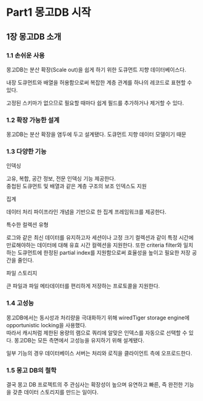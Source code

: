# Part1 몽고DB 시작

## 1장 몽고DB 소개

### 1.1 손쉬운 사용

몽고DB는 분산 확장(Scale out)을 쉽게 하기 위한 도큐먼트 지향 데이터베이스다.

내장 도큐먼트와 배열을 허용함으로써 복잡한 계층 관계를 하나의 레코드로 표현할 수 있다.

고정된 스키마가 없으므로 필요할 때마다 쉽게 필드를 추가하거나 제거할 수 있다.

### 1.2 확장 가능한 설계

몽고DB는 분산 확장을 염두에 두고 설계됐다. 도큐먼트 지향 데이터 모델이기 때문

### 1.3 다양한 기능

인덱싱

고유, 복합, 공간 정보, 전문 인덱싱 기능 제공한다.  
중첩된 도큐먼트 및 배열과 같은 계층 구조의 보조 인덱스도 지원

집계

데이터 처리 파이프라인 개념을 기반으로 한 집계 프레임워크를 제공한다.

특수한 컬렉션 유형

로그와 같은 최신 데이터를 유지하고자 세션이나 고정 크기 컬렉션과 같이 특정 시간에 만료해야하는 데이터에 대해 유효 시간 컬렉션을 지원한다. 또한 criteria filter와 일치하는 도큐먼트에 한정된 partial index를 지원함으로써 효율성을 높이고 필요한 저장 공간을 줄인다.

파일 스토리지

큰 파일과 파일 메타데이터를 편리하게 저장하는 프로토콜을 지원한다.

### 1.4 고성능

몽고DB에서는 동시성과 처리량을 극대화하기 위해 wiredTiger storage engine에 opportunistic locking을 사용했다.  
따라서 캐시처럼 제한된 용량의 램으로 쿼리에 알맞은 인덱스를 자동으로 선택할 수 있다. 몽고DB는 모든 측면에서 고성능을 유지하기 위해 설계됐다.

일부 기능의 경우 데이터베이스 서버는 처리와 로직을 클라이언트 측에 오프로드한다.

### 1.5 몽고 DB의 철학

결국 몽고 DB 프로젝트의 주 관심사는 확장성이 높으며 유연하고 빠른, 즉 완전한 기능을 갖춘 데이터 스토리지를 만드는 일이다.

